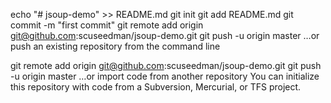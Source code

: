 echo "# jsoup-demo" >> README.md
git init
git add README.md
git commit -m "first commit"
git remote add origin git@github.com:scuseedman/jsoup-demo.git
git push -u origin master
…or push an existing repository from the command line

git remote add origin git@github.com:scuseedman/jsoup-demo.git
git push -u origin master
…or import code from another repository
You can initialize this repository with code from a Subversion, Mercurial, or TFS project.
